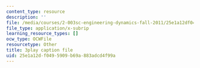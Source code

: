 ```yaml
---
content_type: resource
description: ''
file: /media/courses/2-003sc-engineering-dynamics-fall-2011/25e1a12df0495909b69a883adcd4f99a_7kcWV6zlcRU.vtt
file_type: application/x-subrip
learning_resource_types: []
ocw_type: OCWFile
resourcetype: Other
title: 3play caption file
uid: 25e1a12d-f049-5909-b69a-883adcd4f99a
---
```

